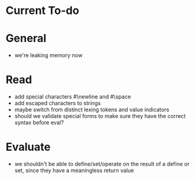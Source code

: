 # Current To-do

# General
- we're leaking memory now

# Read
- add special characters #\newline and #\space
- add escaped characters to strings
- maybe switch from distinct lexing tokens and value indicators
- should we validate special forms to make sure they have the correct syntax before eval?

# Evaluate
- we shouldn't be able to define/set/operate on the result of a define or set, since they have a meaningless return value
